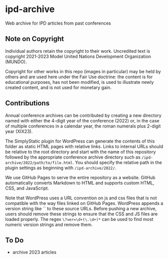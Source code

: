 # ipd-archive

Web archive for IPD articles from past conferences

## Note on Copyright

Individual authors retain the copyright to their work. Uncredited text is copyright 2021-2023 Model United Nations Development Organization (MUNDO).

Copyright for other works in this repo (images in particular) may be held by others and are used here under the Fair Use doctrine: the content is for educational purposes, has not been modified, is used to illustrate newly created content, and is not used for monetary gain.

## Contributions

Annual conference archives can be contributed by creating a new directory named with either the 4-digit year of the conference (2022) or, in the case of multiple conferences in a calendar year, the roman numerals plus 2-digit year (XIX23).

The SimplyStatic plugin for WordPress can generate the contents of this folder as static HTML pages with relative links. Links to internal URLs should be relative to the root directory and start with the name of this repository followed by the appropriate conference archive directory such as `/ipd-archive/2022/path/to/file.html`. You should specify the relative path in the plugin settings as beginning with `/ipd-archive/2022/`.

We use GitHub Pages to serve the entire repository as a website. GitHub automatically converts Markdown to HTML and supports custom HTML, CSS, and JavaScript.

Note that WordPress uses a URL convention on js and css files that is not compatible with the way files linked on GitHub Pages. WordPress appends a version string like `` to these source URLs. Before pushing a new archive, users should remove these strings to ensure that the CSS and JS files are loaded properly. The regex `\?ver=\d+(\.\d+)*` can be used to find most numeric version strings and remove them.

## To Do
 - archive 2023 articles
